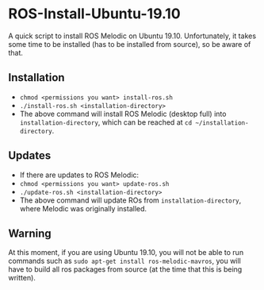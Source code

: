 # ROS-Install-Ubuntu-19.10

A quick script to install ROS Melodic on Ubuntu 19.10. Unfortunately, it takes some time
to be installed (has to be installed from source), so be aware of that.

## Installation

- `chmod <permissions you want> install-ros.sh`
- `./install-ros.sh <installation-directory>`
- The above command will install ROS Melodic (desktop full) into `installation-directory`, which can be reached at 
`cd ~/installation-directory`.


## Updates

- If there are updates to ROS Melodic:
- `chmod <permissions you want> update-ros.sh`
- `./update-ros.sh <installation-directory>`
- The above command will update ROs from `installation-directory`,
where Melodic was originally installed.

## Warning

At this moment, if you are using Ubuntu 19.10, you will
not be able to run commands such as `sudo apt-get install ros-melodic-mavros`,
you will have to build all ros packages from source (at the 
time that this is being written).
